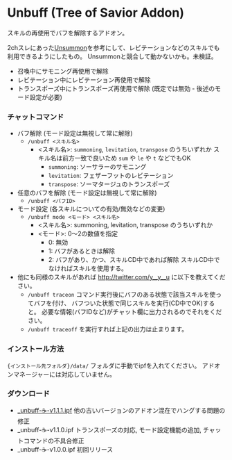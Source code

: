 # Unbuff (Tree of Savior Addon)

スキルの再使用でバフを解除するアドオン。

2chスレにあった[Unsummon](http://mint.2ch.net/test/read.cgi/ogame2/1477572608/798)を参考にして、レビテーションなどのスキルでも利用できるようにしたもの。
Unsummonと競合して動かないかも。未検証。

- 召喚中にサモニング再使用で解除
- レビテーション中にレビテーション再使用で解除
- トランスポーズ中にトランスポーズ再使用で解除 (既定では無効 - 後述のモード設定が必要)

### チャットコマンド

- バフ解除 (モード設定は無視して常に解除)
	- `/unbuff <スキル名>`
		- &lt;スキル名&gt;: `summoning`, `levitation`, `transpose` のうちいずれか
			スキル名は前方一致で良いため `sum` や `le` や `t` などでもOK
			- `summoning`: ソーサラーのサモニング
			- `levitation`: フェザーフットのレビテーション
			- `transpose`: ソーマタージュのトランスポーズ
- 任意のバフを解除 (モード設定は無視して常に解除)
	- `/unbuff <バフID>`
- モード設定 (各スキルについての有効/無効などの変更)
	- `/unbuff mode <モード> <スキル名>`
		- &lt;スキル名&gt;: summoning, levitation, transpose のうちいずれか
		- &lt;モード&gt;: 0～2の数値を指定
			- 0: 無効
			- 1: バフがあるときは解除
			- 2: バフがあり、かつ、スキルCD中であれば解除
				スキルCD中でなければスキルを使用する。
- 他にも同様のスキルがあれば http://twitter.com/y__y__u に以下を教えてください。
	- `/unbuff traceon` コマンド実行後にバフのある状態で該当スキルを使ってバフを付け、
		バフついた状態で同じスキルを実行(CD中でOK)すると。
		必要な情報(バフIDなど)がチャット欄に出力されるのでそれをください。
	- `/unbuff traceoff` を実行すれば上記の出力は止まります。


### インストール方法

`{インストール先フォルダ}/data/` フォルダに手動でipfを入れてください。
アドオンマネージャーには対応していません。


### ダウンロード

- [_unbuff-☕-v1.1.1.ipf](https://github.com/yyyyyu/Tree-of-Savior-Addons/blob/master/unbuff/ipf/_unbuff-%E2%98%95-v1.1.1.ipf) 他の古いバージョンのアドオン混在でハングする問題の修正
- _unbuff-☕-v1.1.0.ipf トランスポーズの対応, モード設定機能の追加, チャットコマンドの不具合修正
- _unbuff-☕-v1.0.0.ipf 初回リリース



